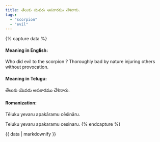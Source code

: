 ```yaml
---
title: తేలుకు యెవరు అపకారము చేశినారు.
tags:
  - "scorpion"
  - "evil"
---
```


{% capture data %}
#### Meaning in English:
Who did evil to the scorpion ?
Thoroughly bad by nature injuring others without provocation.

#### Meaning in Telugu:
తేలుకు యెవరు అపకారము చేశినారు.

#### Romanization:
Tēluku yevaru apakāramu cēśināru.

Teluku yevaru apakaramu cesinaru.
{% endcapture %}

{{ data | markdownify }}

